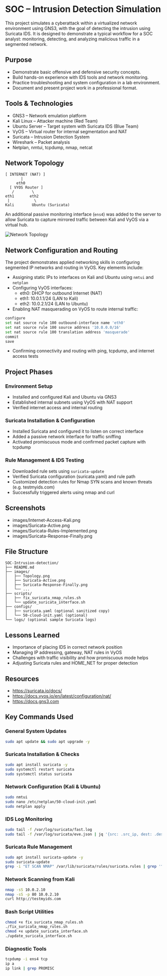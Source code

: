 # SOC – Intrusion Detection Simulation

This project simulates a cyberattack within a virtualized network environment using GNS3, with the goal of detecting the intrusion using Suricata IDS. It is designed to demonstrate a typical workflow for a SOC analyst: monitoring, detecting, and analyzing malicious traffic in a segmented network.

## Purpose

- Demonstrate basic offensive and defensive security concepts.
- Build hands-on experience with IDS tools and network monitoring.
- Practice troubleshooting and system configuration in a lab environment.
- Document and present project work in a professional format.

## Tools & Technologies

- GNS3 – Network emulation platform
- Kali Linux – Attacker machine (Red Team)
- Ubuntu Server – Target system with Suricata IDS (Blue Team)
- VyOS – Virtual router for internal segmentation and NAT
- Suricata – Intrusion Detection System
- Wireshark – Packet analysis
- Netplan, nmtui, tcpdump, nmap, netcat

## Network Topology

```
[ INTERNET (NAT) ]
       |
     eth0
  [ VYOS Router ]
   /        \
eth1       eth2
 |           \
Kali        Ubuntu (Suricata)
```

An additional passive monitoring interface (`ens4`) was added to the server to allow Suricata to capture mirrored traffic between Kali and VyOS via a virtual hub.

![Network Topology](images/Topology.png)

## Network Configuration and Routing

The project demonstrates applied networking skills in configuring segmented IP networks and routing in VyOS. Key elements include:

- Assigning static IPs to interfaces on Kali and Ubuntu using `nmtui` and `netplan`
- Configuring VyOS interfaces:
  - eth0: DHCP for outbound Internet (NAT)
  - eth1: 10.0.1.1/24 (LAN to Kali)
  - eth2: 10.0.2.1/24 (LAN to Ubuntu)
- Enabling NAT masquerading on VyOS to route internal traffic:
```bash
configure
set nat source rule 100 outbound-interface name 'eth0'
set nat source rule 100 source address '10.0.0.0/16'
set nat source rule 100 translation address 'masquerade'
commit
save
```
- Confirming connectivity and routing with ping, tcpdump, and internet access tests

## Project Phases

### Environment Setup

- Installed and configured Kali and Ubuntu via GNS3
- Established internal subnets using VyOS with NAT support
- Verified internet access and internal routing

### Suricata Installation & Configuration

- Installed Suricata and configured it to listen on correct interface
- Added a passive network interface for traffic sniffing
- Activated promiscuous mode and confirmed packet capture with tcpdump

### Rule Management & IDS Testing

- Downloaded rule sets using `suricata-update`
- Verified Suricata configuration (suricata.yaml) and rule path
- Customized detection rules for Nmap SYN scans and known threats (e.g. testmyids.com)
- Successfully triggered alerts using nmap and curl

## Screenshots

- images/Internet-Access-Kali.png
- images/Suricata-Active.png
- images/Suricata-Rules-Implemented.png
- images/Suricata-Response-Finally.png

## File Structure

```plaintext
SOC-Intrusion-detection/
├── README.md
├── images/
│   ├── Topology.png
│   ├── Suricata-Active.png
│   ├── Suricata-Response-Finally.png
│   └── ...
├── scripts/
│   ├── fix_suricata_nmap_rules.sh
│   └── update_suricata_interface.sh
├── configs/
│   ├── suricata.yaml (optional sanitized copy)
│   └── 50-cloud-init.yaml (optional)
└── logs/ (optional sample Suricata logs)
```

## Lessons Learned

- Importance of placing IDS in correct network position
- Managing IP addressing, gateway, NAT rules in VyOS
- Challenges with traffic visibility and how promiscuous mode helps
- Adjusting Suricata rules and HOME_NET for proper detection

## Resources

- https://suricata.io/docs/
- https://docs.vyos.io/en/latest/configuration/nat/
- https://docs.gns3.com

## Key Commands Used

### General System Updates
```bash
sudo apt update && sudo apt upgrade -y
```

### Suricata Installation & Checks
```bash
sudo apt install suricata -y
sudo systemctl restart suricata
sudo systemctl status suricata
```

### Network Configuration (Kali & Ubuntu)
```bash
sudo nmtui
sudo nano /etc/netplan/50-cloud-init.yaml
sudo netplan apply
```

### IDS Log Monitoring
```bash
sudo tail -f /var/log/suricata/fast.log
sudo tail -f /var/log/suricata/eve.json | jq '{src: .src_ip, dest: .dest_ip, proto: .proto}'
```

### Suricata Rule Management
```bash
sudo apt install suricata-update -y
sudo suricata-update
grep -i "ET SCAN NMAP" /var/lib/suricata/rules/suricata.rules | grep '^alert'
```

### Network Scanning from Kali
```bash
nmap -sS 10.0.2.10
nmap -sS -p 80 10.0.2.10
curl http://testmyids.com
```

### Bash Script Utilities
```bash
chmod +x fix_suricata_nmap_rules.sh
./fix_suricata_nmap_rules.sh
chmod +x update_suricata_interface.sh
./update_suricata_interface.sh
```

### Diagnostic Tools
```bash
tcpdump -i ens4 tcp
ip a
ip link | grep PROMISC
```




